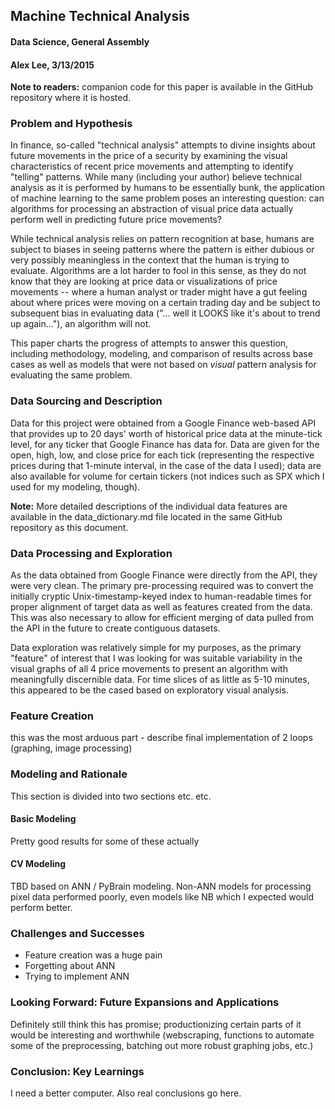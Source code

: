 ## Machine Technical Analysis
#### Data Science, General Assembly
#### Alex Lee, 3/13/2015

**Note to readers:** companion code for this paper is available in the GitHub repository where it is hosted.

### Problem and Hypothesis

In finance, so-called "technical analysis" attempts to divine insights about future movements in the price of a security by examining the visual characteristics of recent price movements and attempting to identify "telling" patterns.  While many (including your author) believe technical analysis as it is performed by humans to be essentially bunk, the application of machine learning to the same problem poses an interesting question: can algorithms for processing an abstraction of visual price data actually perform well in predicting future price movements?

While technical analysis relies on pattern recognition at base, humans are subject to biases in seeing patterns where the pattern is either dubious or very possibly meaningless in the context that the human is trying to evaluate.  Algorithms are a lot harder to fool in this sense, as they do not know that they are looking at price data or visualizations of price movements -- where a human analyst or trader might have a gut feeling about where prices were moving on a certain trading day and be subject to subsequent bias in evaluating data ("... well it LOOKS like it's about to trend up again..."), an algorithm will not.

This paper charts the progress of attempts to answer this question, including methodology, modeling, and comparison of results across base cases as well as models that were not based on *visual* pattern analysis for evaluating the same problem.  

### Data Sourcing and Description

Data for this project were obtained from a Google Finance web-based API that provides up to 20 days' worth of historical price data at the minute-tick level, for any ticker that Google Finance has data for.  Data are given for the open, high, low, and close price for each tick (representing the respective prices during that 1-minute interval, in the case of the data I used); data are also available for volume for certain tickers (not indices such as SPX which I used for my modeling, though).

**Note:** More detailed descriptions of the individual data features are available in the data_dictionary.md file located in the same GitHub repository as this document.

### Data Processing and Exploration

As the data obtained from Google Finance were directly from the API, they were very clean.  The primary pre-processing required was to convert the initially cryptic Unix-timestamp-keyed index to human-readable times for proper alignment of target data as well as features created from the data.  This was also necessary to allow for efficient merging of data pulled from the API in the future to create contiguous datasets.

Data exploration was relatively simple for my purposes, as the primary "feature" of interest that I was looking for was suitable variability in the visual graphs of all 4 price movements to present an algorithm with meaningfully discernible data.  For time slices of as little as 5-10 minutes, this appeared to be the cased based on exploratory visual analysis.

### Feature Creation

this was the most arduous part - describe final implementation of 2 loops (graphing, image processing)

### Modeling and Rationale

This section is divided into two sections etc. etc.

#### Basic Modeling

Pretty good results for some of these actually

#### CV Modeling

TBD based on ANN / PyBrain modeling.  Non-ANN models for processing pixel data performed poorly, even models like NB which I expected would perform better.

### Challenges and Successes

- Feature creation was a huge pain
- Forgetting about ANN
- Trying to implement ANN

### Looking Forward: Future Expansions and Applications

Definitely still think this has promise; productionizing certain parts of it would be interesting and worthwhile (webscraping, functions to automate some of the preprocessing, batching out more robust graphing jobs, etc.)

### Conclusion: Key Learnings

I need a better computer.  Also real conclusions go here.
